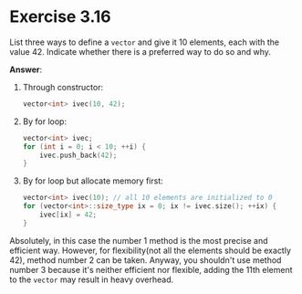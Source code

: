 # Exercise 3.16

List three ways to define a `vector` and give it 10 elements, each with the value 42. Indicate whether there is a preferred way to do so and why.

**Answer**:

1. Through constructor:
    ```cpp
    vector<int> ivec(10, 42);
    ```
2. By for loop:
    ```cpp
    vector<int> ivec;
    for (int i = 0; i < 10; ++i) {
        ivec.push_back(42);
    }
    ```
3. By for loop but allocate memory first:
    ```cpp
    vector<int> ivec(10); // all 10 elements are initialized to 0
    for (vector<int>::size_type ix = 0; ix != ivec.size(); ++ix) {
        ivec[ix] = 42;
    }
    ```

Absolutely, in this case the number 1 method is the most precise and efficient way. However, for flexibility(not all the elements should be exactly 42), method number 2 can be taken. Anyway, you shouldn't use method number 3 because it's neither efficient nor flexible, adding the 11th element to the `vector` may result in heavy overhead.